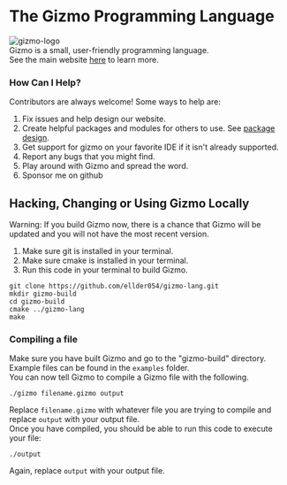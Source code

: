 # The Gizmo Programming Language
![gizmo-logo](https://user-images.githubusercontent.com/76635411/117458638-7f045b80-af18-11eb-8bbe-33fb328ea454.png)  
Gizmo is a small, user-friendly programming language.  
See the main website [here](https://ellder054.github.io/gizmolang/) to learn more.

### How Can I Help?
Contributors are always welcome! Some ways to help are:  
1. Fix issues and help design our website.  
2. Create helpful packages and modules for others to use. See [package design](https://ellder054.github.io/gizmolang/packages.html).  
3. Get support for gizmo on your favorite IDE if it isn't already supported.  
4. Report any bugs that you might find.  
5. Play around with Gizmo and spread the word.
6. Sponsor me on github

## Hacking, Changing or Using Gizmo Locally
Warning: If you build Gizmo now, there is a chance that Gizmo will be updated and you will not have the most recent version.  
1. Make sure git is installed in your terminal.  
2. Make sure cmake is installed in your terminal.
3. Run this code in your terminal to build Gizmo.
```shell
git clone https://github.com/ellder054/gizmo-lang.git
mkdir gizmo-build
cd gizmo-build
cmake ../gizmo-lang
make
```

### Compiling a file
Make sure you have built Gizmo and go to the "gizmo-build" directory.  
Example files can be found in the `examples` folder.  
You can now tell Gizmo to compile a Gizmo file with the following.
```shell
./gizmo filename.gizmo output
```
Replace `filename.gizmo` with whatever file you are trying to compile and replace `output` with your output file.  
Once you have compiled, you should be able to run this code to execute your file:
```shell
./output
```
Again, replace `output` with your output file.
